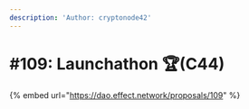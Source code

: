 ```yaml
---
description: 'Author: cryptonode42'
---
```


# #109: Launchathon 🏆️(C44)

{% embed url="https://dao.effect.network/proposals/109" %}
